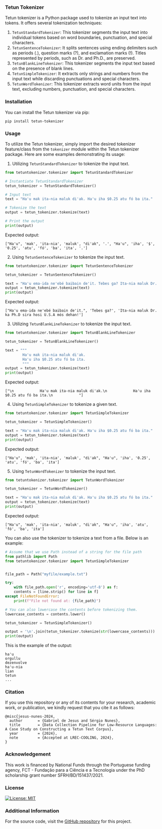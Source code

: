 ### Tetun Tokenizer

Tetun tokenizer is a Python package used to tokenize an input text into tokens.  It offers several tokenization techniques:

1. `TetunStandardTokenizer`: This tokenizer segments the input text into individual tokens based on word boundaries, punctuation, and special characters.
2. `TetunSentenceTokenizer`: It splits sentences using ending delimiters such as periods (.), question marks (?), and exclamation marks (!). Titles represented by periods, such as Dr. and Ph.D., are preserved.
3. `TetunBlankLineTokenizer`: This tokenizer segments the input text based on the presence of blank lines.
4. `TetunSimpleTokenizer`: It extracts only strings and numbers from the input text while discarding punctuations and special characters.
5. `TetunWordTokenizer`: This tokenizer extracts word units from the input text, excluding numbers, punctuation, and special characters.

### Installation

You can install the Tetun tokenizer via pip:

```
pip install tetun-tokenizer
```

### Usage

To utilize the Tetun tokenizer, simply import the desired tokenizer feature/class from the `tokenizer` module within the Tetun tokenizer package. Here are some examples demonstrating its usage:

1. Utilizing  `TetunStandardTokenizer` to tokenize the input text.

```python
from tetuntokenizer.tokenizer import TetunStandardTokenizer

# Instantiate TetunStandardTokenizer
tetun_tokenizer = TetunStandardTokenizer()

# Input text
text = "Ha'u mak ita-nia maluk di'ak. Ha'u iha $0.25 atu fó ba ita."

# Tokenize the text
output = tetun_tokenizer.tokenize(text)

# Print the output
print(output)
```

Expected output:

```
["Ha'u", 'mak', 'ita-nia', 'maluk', "di'ak", '.', "Ha'u", 'iha', '$', '0.25', 'atu', 'fó', 'ba', 'ita', '.']
```

2. Using `TetunSentenceTokenizer` to tokenize the input text.

```python
from tetuntokenizer.tokenizer import TetunSentenceTokenizer

tetun_tokenizer = TetunSentenceTokenizer()

text = "Ha'u ema-ida ne'ebé baibain de'it. Tebes ga? Ita-nia maluk Dr. ka Ph.D sira hosi U.S.A mós dehan!"
output = tetun_tokenizer.tokenize(text)
print(output)
```

Expected output:

```
["Ha'u ema-ida ne'ebé baibain de'it.", 'Tebes ga?', 'Ita-nia maluk Dr. ka Ph.D sira hosi U.S.A mós dehan!']
```

3. Utilizing `TetunBlankLineTokenizer` to tokenize the input text.

```python
from tetuntokenizer.tokenizer import TetunBlankLineTokenizer

tetun_tokenizer = TetunBlankLineTokenizer()

text = """
        Ha'u mak ita-nia maluk di'ak.
        Ha'u iha $0.25 atu fó ba ita.
        """
output = tetun_tokenizer.tokenize(text)
print(output)
```

Expected output:

```
["\n            Ha'u mak ita-nia maluk di'ak.\n            Ha'u iha $0.25 atu fó ba ita.\n            "]
```

4. Using `TetunSimpleTokenizer` to tokenize a given text.

```python
from tetuntokenizer.tokenizer import TetunSimpleTokenizer

tetun_tokenizer = TetunSimpleTokenizer()

text = "Ha'u mak ita-nia maluk di'ak. Ha'u iha $0.25 atu fó ba ita."
output = tetun_tokenizer.tokenize(text)
print(output)
```

Expected output:

```
["Ha'u", 'mak', 'ita-nia', 'maluk', "di'ak", "Ha'u", 'iha', '0.25', 'atu', 'fó', 'ba', 'ita']
```

5. Using `TetunWordTokenizer` to tokenize the input text.

```python
from tetuntokenizer.tokenizer import TetunWordTokenizer

tetun_tokenizer = TetunWordTokenizer()

text = "Ha'u mak ita-nia maluk di'ak. Ha'u iha $0.25 atu fó ba ita."
output = tetun_tokenizer.tokenize(text)
print(output)
```

Expected output:

```
["Ha'u", 'mak', 'ita-nia', 'maluk', "di'ak", "Ha'u", 'iha', 'atu', 'fó', 'ba', 'ita']
```

You can also use the tokenizer to tokenize a text from a file. Below is an example:

```python
# Assume that we use Path instead of a string for the file path
from pathlib import Path
from tetuntokenizer.tokenizer import TetunSimpleTokenizer


file_path = Path("myfile/example.txt")

try:
    with file_path.open('r', encoding='utf-8') as f:
    contents = [line.strip() for line in f]
except FileNotFoundError:
    print(f"File not found at: {file_path}")

# You can also lowercase the contents before tokenizing them.
lowercase_contents = contents.lower()

tetun_tokenizer = TetunSimpleTokenizer()

output = '\n'.join(tetun_tokenizer.tokenize(str(lowercase_contents)))
print(output)

```

This is the example of the output:

```
ha'u
orgullu
dezenvolve
ha'u-nia
lian
tetun 
...
```

### Citation
If you use this repository or any of its contents for your research, academic work, or publication, we kindly request that you cite it as follows:

````
@misc{jesus-nunes-2024,
  author       = {Gabriel de Jesus and Sérgio Nunes},
  title        = {Data Collection Pipeline for Low-Resource Languages: A Case Study on Constructing a Tetun Text Corpus},
  year         = {2024},
  note         = {Accepted at LREC-COOLING, 2024},
}
````


### Acknowledgement
This work is financed by National Funds through the Portuguese funding agency, FCT - Fundação para a Ciência e a Tecnologia under the PhD scholarship grant number SFRH/BD/151437/2021.


### License
[![License: MIT](https://img.shields.io/badge/License-MIT-yellow.svg)](https://github.com/gabriel-de-jesus/tetun-tokenizer/blob/main/LICENSE)


### Additional Information

For the source code, visit the [GitHub repository](https://github.com/gabriel-de-jesus/tetun-tokenizer) for this project.
